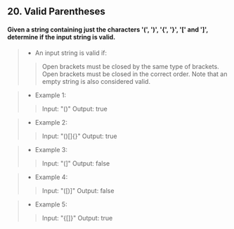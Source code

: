 ## 20. Valid Parentheses
#### Given a string containing just the characters '(', ')', '{', '}', '[' and ']', determine if the input string is valid.

>* An input string is valid if:
>> Open brackets must be closed by the same type of brackets.
>> Open brackets must be closed in the correct order.
>> Note that an empty string is also considered valid.

>* Example 1:
>> Input: "()"
>> Output: true

>* Example 2:
>> Input: "()[]{}"
>> Output: true

>* Example 3:
>> Input: "(]"
>> Output: false

>* Example 4:
>> Input: "([)]"
>> Output: false

>* Example 5:
>> Input: "{[]}"
>> Output: true